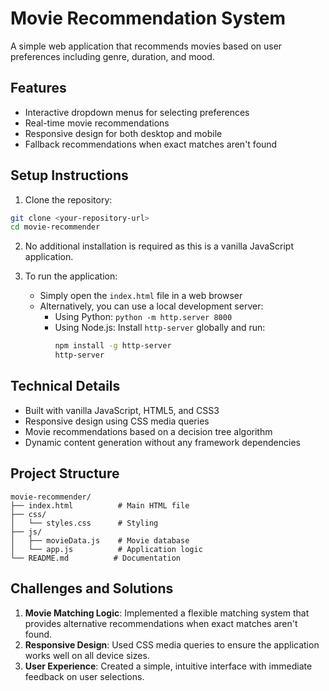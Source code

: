 # Movie Recommendation System

A simple web application that recommends movies based on user preferences including genre, duration, and mood.

## Features

- Interactive dropdown menus for selecting preferences
- Real-time movie recommendations
- Responsive design for both desktop and mobile
- Fallback recommendations when exact matches aren't found

## Setup Instructions

1. Clone the repository:
```bash
git clone <your-repository-url>
cd movie-recommender
```

2. No additional installation is required as this is a vanilla JavaScript application.

3. To run the application:
   - Simply open the `index.html` file in a web browser
   - Alternatively, you can use a local development server:
     - Using Python: `python -m http.server 8000`
     - Using Node.js: Install `http-server` globally and run:
       ```bash
       npm install -g http-server
       http-server
       ```

## Technical Details

- Built with vanilla JavaScript, HTML5, and CSS3
- Responsive design using CSS media queries
- Movie recommendations based on a decision tree algorithm
- Dynamic content generation without any framework dependencies

## Project Structure

```
movie-recommender/
├── index.html          # Main HTML file
├── css/
│   └── styles.css      # Styling
├── js/
│   ├── movieData.js    # Movie database
│   └── app.js          # Application logic
└── README.md          # Documentation
```

## Challenges and Solutions

1. **Movie Matching Logic**: Implemented a flexible matching system that provides alternative recommendations when exact matches aren't found.
2. **Responsive Design**: Used CSS media queries to ensure the application works well on all device sizes.
3. **User Experience**: Created a simple, intuitive interface with immediate feedback on user selections.